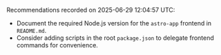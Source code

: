 Recommendations recorded on 2025-06-29 12:04:57 UTC:
- Document the required Node.js version for the `astro-app` frontend in `README.md`.
- Consider adding scripts in the root `package.json` to delegate frontend commands for convenience.
